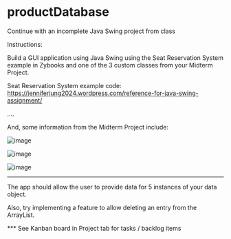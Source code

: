 # productDatabase

Continue with an incomplete Java Swing project from class

Instructions:

Build a GUI application using Java Swing using the Seat Reservation System example in Zybooks and one of the 3 custom classes from your Midterm Project.

Seat Reservation System example code: https://jenniferjung2024.wordpress.com/reference-for-java-swing-assignment/

....

And, some information from the Midterm Project include:

![image](https://github.com/jenniferjung2024/productDatabase/assets/164530692/a30ecb9f-68a3-474d-ab77-cef294c1a2f4)

![image](https://github.com/jenniferjung2024/productDatabase/assets/164530692/0c2e5acb-db6c-48f5-94e6-c8bb0131910e)

![image](https://github.com/jenniferjung2024/productDatabase/assets/164530692/0d3b9b14-f6dc-47e5-ace4-78a16b1d0424)


------

The app should allow the user to provide data for 5 instances of your data object.

Also, try implementing a feature to allow deleting an entry from the ArrayList.


*** See Kanban board in Project tab for tasks / backlog items

